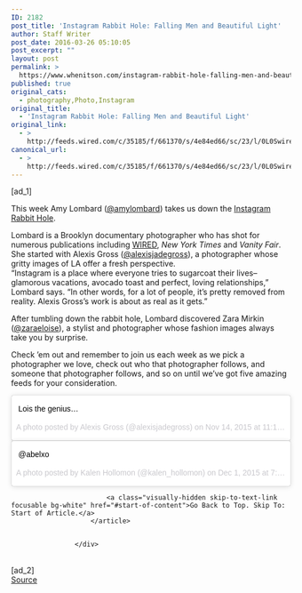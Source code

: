 ```yaml
---
ID: 2182
post_title: 'Instagram Rabbit Hole: Falling Men and Beautiful Light'
author: Staff Writer
post_date: 2016-03-26 05:10:05
post_excerpt: ""
layout: post
permalink: >
  https://www.whenitson.com/instagram-rabbit-hole-falling-men-and-beautiful-light/
published: true
original_cats:
  - photography,Photo,Instagram
original_title:
  - 'Instagram Rabbit Hole: Falling Men and Beautiful Light'
original_link:
  - >
    http://feeds.wired.com/c/35185/f/661370/s/4e84ed66/sc/23/l/0L0Swired0N0C20A160C0A30Cinstagram0Erabbit0Ehole0Efalling0Emen0Ebeautiful0Elight0C/story01.htm
canonical_url:
  - >
    http://feeds.wired.com/c/35185/f/661370/s/4e84ed66/sc/23/l/0L0Swired0N0C20A160C0A30Cinstagram0Erabbit0Ehole0Efalling0Emen0Ebeautiful0Elight0C/story01.htm
---
```

 [ad_1]
<br><div id="start-of-content"><article class="content link-underline relative body-copy border-b pad-b-50" data-js="content" itemprop="articleBody" readability="43.578104138852"><p>This week Amy Lombard (<a href="https://www.instagram.com/amylombard/" target="_blank">@amylombard</a>) takes us down the <a href="http://www.wired.com/2015/07/weekly-instagram-rabbit-hole/">Instagram Rabbit Hole</a>.</p>
<p>Lombard is a Brooklyn documentary photographer who has shot for numerous publications including <a href="http://www.wired.com/2014/09/amazon-kindle-voyage/" target="_blank">WIRED</a>, <em>New York Times</em> and <em>Vanity Fair</em>. She started with Alexis Gross (<a href="https://www.instagram.com/alexisjadegross/" target="_blank">@alexisjadegross</a>), a photographer whose gritty images of LA offer a fresh perspective.<br/>“Instagram is a place where everyone tries to sugarcoat their lives–glamorous vacations, avocado toast and perfect, loving relationships,” Lombard says. “In other words, for a lot of people, it’s pretty removed from reality. Alexis Gross’s work is about as real as it gets.” </p>
<p>After tumbling down the rabbit hole, Lombard discovered Zara Mirkin (<a href="https://www.instagram.com/zaraeloise/" target="_blank">@zaraeloise</a>), a stylist and photographer whose fashion images always take you by surprise.</p>
<p>Check ’em out and remember to join us each week as we pick a photographer we love, check out who that photographer follows, and someone that photographer follows, and so on until we’ve got five amazing feeds for your consideration.</p>
<blockquote class="instagram-media" data-instgrm-captioned="" data-instgrm-version="6" style=" background:#FFF; border:0; border-radius:3px; box-shadow:0 0 1px 0 rgba(0,0,0,0.5),0 1px 10px 0 rgba(0,0,0,0.15); margin: 1px; max-width:658px; padding:0; width:99.375%; width:-webkit-calc(100% - 2px); width:calc(100% - 2px);" readability="-16.772727272727"><div style="padding:8px;" readability="6.5454545454545">

<p style=" margin:8px 0 0 0; padding:0 4px;"> <a href="https://www.instagram.com/p/-E6FPGEoqE/" style=" color:#000; font-family:Arial,sans-serif; font-size:14px; font-style:normal; font-weight:normal; line-height:17px; text-decoration:none; word-wrap:break-word;" target="_blank">Lois the genius…</a></p>
<p style=" color:#c9c8cd; font-family:Arial,sans-serif; font-size:14px; line-height:17px; margin-bottom:0; margin-top:8px; overflow:hidden; padding:8px 0 7px; text-align:center; text-overflow:ellipsis; white-space:nowrap;">A photo posted by Alexis Gross (@alexisjadegross) on <time style=" font-family:Arial,sans-serif; font-size:14px; line-height:17px;" datetime="2015-11-14T19:17:57+00:00">Nov 14, 2015 at 11:17am PST</time></p>
</div>
</blockquote>

<blockquote class="instagram-media" data-instgrm-version="6" style=" background:#FFF; border:0; border-radius:3px; box-shadow:0 0 1px 0 rgba(0,0,0,0.5),0 1px 10px 0 rgba(0,0,0,0.15); margin: 1px; max-width:658px; padding:0; width:99.375%; width:-webkit-calc(100% - 2px); width:calc(100% - 2px);" readability="-8.4246575342466">
</blockquote>

<blockquote class="instagram-media" data-instgrm-captioned="" data-instgrm-version="6" style=" background:#FFF; border:0; border-radius:3px; box-shadow:0 0 1px 0 rgba(0,0,0,0.5),0 1px 10px 0 rgba(0,0,0,0.15); margin: 1px; max-width:658px; padding:0; width:99.375%; width:-webkit-calc(100% - 2px); width:calc(100% - 2px);" readability="-18.850574712644"><div style="padding:8px;" readability="7.3563218390805">

<p style=" margin:8px 0 0 0; padding:0 4px;"> <a href="https://www.instagram.com/p/-xm0hMlHwD/" style=" color:#000; font-family:Arial,sans-serif; font-size:14px; font-style:normal; font-weight:normal; line-height:17px; text-decoration:none; word-wrap:break-word;" target="_blank">@abelxo</a></p>
<p style=" color:#c9c8cd; font-family:Arial,sans-serif; font-size:14px; line-height:17px; margin-bottom:0; margin-top:8px; overflow:hidden; padding:8px 0 7px; text-align:center; text-overflow:ellipsis; white-space:nowrap;">A photo posted by Kalen Hollomon (@kalen_hollomon) on <time style=" font-family:Arial,sans-serif; font-size:14px; line-height:17px;" datetime="2015-12-02T03:55:28+00:00">Dec 1, 2015 at 7:55pm PST</time></p>
</div>
</blockquote>

<blockquote class="instagram-media" data-instgrm-captioned="" data-instgrm-version="6" style=" background:#FFF; border:0; border-radius:3px; box-shadow:0 0 1px 0 rgba(0,0,0,0.5),0 1px 10px 0 rgba(0,0,0,0.15); margin: 1px; max-width:658px; padding:0; width:99.375%; width:-webkit-calc(100% - 2px); width:calc(100% - 2px);" readability="-15.840909090909">
</blockquote>

<blockquote class="instagram-media" data-instgrm-captioned="" data-instgrm-version="6" style=" background:#FFF; border:0; border-radius:3px; box-shadow:0 0 1px 0 rgba(0,0,0,0.5),0 1px 10px 0 rgba(0,0,0,0.15); margin: 1px; max-width:658px; padding:0; width:99.375%; width:-webkit-calc(100% - 2px); width:calc(100% - 2px);" readability="-14.711764705882">
</blockquote>

							<a class="visually-hidden skip-to-text-link focusable bg-white" href="#start-of-content">Go Back to Top. Skip To: Start of Article.</a>
						</article>


					</div>
<br>[ad_2]
<br><a href="http://feeds.wired.com/c/35185/f/661370/s/4e84ed66/sc/23/l/0L0Swired0N0C20A160C0A30Cinstagram0Erabbit0Ehole0Efalling0Emen0Ebeautiful0Elight0C/story01.htm">Source </a>